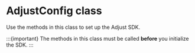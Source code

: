 # AdjustConfig class

Use the methods in this class to set up the Adjust SDK.

:::{important}
The methods in this class must be called **before** you initialize the SDK.
:::
